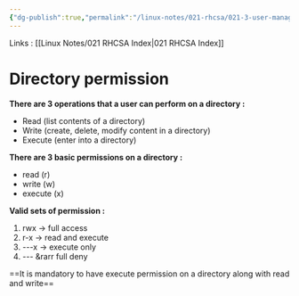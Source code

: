```yaml
---
{"dg-publish":true,"permalink":"/linux-notes/021-rhcsa/021-3-user-management/021-3-6-1-directory-permission/","noteIcon":"","created":"2023-10-07T13:47:51.476+05:30","updated":"2023-10-13T17:07:58.203+05:30"}
---
```


Links : [[Linux Notes/021 RHCSA Index\|021 RHCSA Index]]

# Directory permission

**There are 3 operations that a user can perform on a directory :**
- Read (list contents of a directory)
- Write (create, delete, modify content in a directory)
- Execute (enter into a directory)

**There are 3 basic permissions on a directory :**
- read (r)
- write (w)
- execute (x)

**Valid sets of permission :**
1. rwx &rarr; full access
2. r-x &rarr; read and execute
3. ---x &rarr; execute only
4. --- &rarr full deny

==It is mandatory to have execute permission on a directory along with read and write==

<style> .container {font-family: sans-serif; text-align: center;} .button-wrapper button {z-index: 1;height: 40px; width: 100px; margin: 10px;padding: 5px;} .excalidraw .App-menu_top .buttonList { display: flex;} .excalidraw-wrapper { height: 800px; margin: 50px; position: relative;} :root[dir="ltr"] .excalidraw .layer-ui__wrapper .zen-mode-transition.App-menu_bottom--transition-left {transform: none;} </style><script src="https://cdn.jsdelivr.net/npm/react@17/umd/react.production.min.js"></script><script src="https://cdn.jsdelivr.net/npm/react-dom@17/umd/react-dom.production.min.js"></script><script type="text/javascript" src="https://cdn.jsdelivr.net/npm/@excalidraw/excalidraw@0/dist/excalidraw.production.min.js"></script><div id="021-3-5-1_Directory_Permission_2023-09-23_1916.03.excalidraw.md1"></div><script>(function(){const InitialData={"type":"excalidraw","version":2,"source":"https://github.com/zsviczian/obsidian-excalidraw-plugin/releases/tag/1.9.19","elements":[{"type":"text","version":43,"versionNonce":1887497112,"isDeleted":false,"id":"e2UK90Ke","fillStyle":"hachure","strokeWidth":1,"strokeStyle":"solid","roughness":1,"opacity":100,"angle":0,"x":-107.4749755859375,"y":-280.2250213623047,"strokeColor":"#1e1e1e","backgroundColor":"transparent","width":66.09996032714844,"height":25,"seed":2052080792,"groupIds":[],"frameId":null,"roundness":null,"boundElements":[{"id":"rDy6Ibkqmt1TsllputGpD","type":"arrow"}],"updated":1695477090387,"link":null,"locked":false,"fontSize":20,"fontFamily":1,"text":"Salman","rawText":"Salman","textAlign":"left","verticalAlign":"top","containerId":null,"originalText":"Salman","lineHeight":1.25,"baseline":18},{"type":"text","version":106,"versionNonce":1503013272,"isDeleted":false,"id":"kOYYbSUt","fillStyle":"hachure","strokeWidth":1,"strokeStyle":"solid","roughness":1,"opacity":100,"angle":0,"x":-261.6749267578125,"y":-159.82505798339844,"strokeColor":"#1e1e1e","backgroundColor":"transparent","width":179.47987365722656,"height":25,"seed":72276376,"groupIds":[],"frameId":null,"roundness":null,"boundElements":[{"id":"rDy6Ibkqmt1TsllputGpD","type":"arrow"},{"id":"KVRNQzQ8g1HduEkE3iN_L","type":"arrow"}],"updated":1695477273800,"link":null,"locked":false,"fontSize":20,"fontFamily":1,"text":"/Abhishek Bacchan","rawText":"/Abhishek Bacchan","textAlign":"left","verticalAlign":"top","containerId":null,"originalText":"/Abhishek Bacchan","lineHeight":1.25,"baseline":18},{"type":"text","version":45,"versionNonce":1197806744,"isDeleted":false,"id":"THNR6cqh","fillStyle":"hachure","strokeWidth":1,"strokeStyle":"solid","roughness":1,"opacity":100,"angle":0,"x":-172.6749267578125,"y":-103.22502136230469,"strokeColor":"#1e1e1e","backgroundColor":"transparent","width":95.07992553710938,"height":25,"seed":808265704,"groupIds":[],"frameId":null,"roundness":null,"boundElements":[],"updated":1695476947572,"link":null,"locked":false,"fontSize":20,"fontFamily":1,"text":"Aishwarya","rawText":"Aishwarya","textAlign":"left","verticalAlign":"top","containerId":null,"originalText":"Aishwarya","lineHeight":1.25,"baseline":18},{"type":"text","version":61,"versionNonce":1529780456,"isDeleted":false,"id":"kuiDHXPz","fillStyle":"hachure","strokeWidth":1,"strokeStyle":"solid","roughness":1,"opacity":100,"angle":0,"x":-172.0750732421875,"y":-54.22505187988281,"strokeColor":"#1e1e1e","backgroundColor":"transparent","width":142.95989990234375,"height":25,"seed":1731703960,"groupIds":[],"frameId":null,"roundness":null,"boundElements":[{"id":"KVRNQzQ8g1HduEkE3iN_L","type":"arrow"}],"updated":1695477279792,"link":null,"locked":false,"fontSize":20,"fontFamily":1,"text":"/Ranveer Singh","rawText":"/Ranveer Singh","textAlign":"left","verticalAlign":"top","containerId":null,"originalText":"/Ranveer Singh","lineHeight":1.25,"baseline":18},{"type":"text","version":47,"versionNonce":1262211480,"isDeleted":false,"id":"xD0gtp6y","fillStyle":"hachure","strokeWidth":1,"strokeStyle":"solid","roughness":1,"opacity":100,"angle":0,"x":-119.675048828125,"y":-7.6250152587890625,"strokeColor":"#1e1e1e","backgroundColor":"transparent","width":74.7999267578125,"height":25,"seed":966066840,"groupIds":[],"frameId":null,"roundness":null,"boundElements":[],"updated":1695476958294,"link":null,"locked":false,"fontSize":20,"fontFamily":1,"text":"Deepika","rawText":"Deepika","textAlign":"left","verticalAlign":"top","containerId":null,"originalText":"Deepika","lineHeight":1.25,"baseline":18},{"type":"text","version":75,"versionNonce":570769384,"isDeleted":false,"id":"uvnyPDz3","fillStyle":"hachure","strokeWidth":1,"strokeStyle":"solid","roughness":1,"opacity":100,"angle":0,"x":-115.074951171875,"y":41.77497863769531,"strokeColor":"#1e1e1e","backgroundColor":"transparent","width":76.09996032714844,"height":25,"seed":1088753896,"groupIds":[],"frameId":null,"roundness":null,"boundElements":[],"updated":1695476962313,"link":null,"locked":false,"fontSize":20,"fontFamily":1,"text":"/Salman","rawText":"/Salman","textAlign":"left","verticalAlign":"top","containerId":null,"originalText":"/Salman","lineHeight":1.25,"baseline":18},{"type":"text","version":42,"versionNonce":2038043544,"isDeleted":false,"id":"WcCU9HtI","fillStyle":"hachure","strokeWidth":1,"strokeStyle":"solid","roughness":1,"opacity":100,"angle":0,"x":-72.074951171875,"y":88.37495422363281,"strokeColor":"#1e1e1e","backgroundColor":"transparent","width":54.219940185546875,"height":25,"seed":455226264,"groupIds":[],"frameId":null,"roundness":null,"boundElements":[],"updated":1695476965828,"link":null,"locked":false,"fontSize":20,"fontFamily":1,"text":"Shoeb","rawText":"Shoeb","textAlign":"left","verticalAlign":"top","containerId":null,"originalText":"Shoeb","lineHeight":1.25,"baseline":18},{"type":"text","version":45,"versionNonce":646744552,"isDeleted":false,"id":"aY99fnTf","fillStyle":"hachure","strokeWidth":1,"strokeStyle":"solid","roughness":1,"opacity":100,"angle":0,"x":-66.2750244140625,"y":128.97499084472656,"strokeColor":"#1e1e1e","backgroundColor":"transparent","width":54.559967041015625,"height":25,"seed":226696088,"groupIds":[],"frameId":null,"roundness":null,"boundElements":[],"updated":1695476978020,"link":null,"locked":false,"fontSize":20,"fontFamily":1,"text":"Arban","rawText":"Arban","textAlign":"left","verticalAlign":"top","containerId":null,"originalText":"Arban","lineHeight":1.25,"baseline":18},{"type":"text","version":52,"versionNonce":296487832,"isDeleted":false,"id":"yOJiPBiv","fillStyle":"hachure","strokeWidth":1,"strokeStyle":"solid","roughness":1,"opacity":100,"angle":0,"x":-62.2750244140625,"y":162.1750030517578,"strokeColor":"#1e1e1e","backgroundColor":"transparent","width":47.799957275390625,"height":25,"seed":1652294552,"groupIds":[],"frameId":null,"roundness":null,"boundElements":[],"updated":1695476982867,"link":null,"locked":false,"fontSize":20,"fontFamily":1,"text":"Salim","rawText":"Salim","textAlign":"left","verticalAlign":"top","containerId":null,"originalText":"Salim","lineHeight":1.25,"baseline":18},{"type":"text","version":115,"versionNonce":1953637608,"isDeleted":false,"id":"02LHQuxv","fillStyle":"hachure","strokeWidth":1,"strokeStyle":"solid","roughness":1,"opacity":100,"angle":0,"x":75.3250732421875,"y":92.77503967285156,"strokeColor":"#1e1e1e","backgroundColor":"transparent","width":43.210968017578125,"height":33.74450371009991,"seed":574306792,"groupIds":[],"frameId":null,"roundness":null,"boundElements":[],"updated":1695477237319,"link":null,"locked":false,"fontSize":26.995602968079933,"fontFamily":1,"text":"rwx","rawText":"rwx","textAlign":"left","verticalAlign":"top","containerId":null,"originalText":"rwx","lineHeight":1.25,"baseline":23},{"type":"text","version":111,"versionNonce":1151215592,"isDeleted":false,"id":"3XltYxfD","fillStyle":"hachure","strokeWidth":1,"strokeStyle":"solid","roughness":1,"opacity":100,"angle":0,"x":145.5250244140625,"y":-260.2250671386719,"strokeColor":"#1e1e1e","backgroundColor":"transparent","width":122.21987915039062,"height":25,"seed":1888380568,"groupIds":[],"frameId":null,"roundness":null,"boundElements":[],"updated":1695477498148,"link":null,"locked":false,"fontSize":20,"fontFamily":1,"text":"/vivek oberoi","rawText":"/vivek oberoi","textAlign":"left","verticalAlign":"top","containerId":null,"originalText":"/vivek oberoi","lineHeight":1.25,"baseline":18},{"type":"arrow","version":235,"versionNonce":1122284440,"isDeleted":false,"id":"rDy6Ibkqmt1TsllputGpD","fillStyle":"hachure","strokeWidth":1,"strokeStyle":"solid","roughness":1,"opacity":100,"angle":0,"x":-121.50870866468163,"y":-263.8788066668417,"strokeColor":"#1e1e1e","backgroundColor":"transparent","width":95.16627912828712,"height":88.0538097185995,"seed":308348392,"groupIds":[],"frameId":null,"roundness":{"type":2},"boundElements":[],"updated":1695477108157,"link":null,"locked":false,"startBinding":{"elementId":"e2UK90Ke","focus":0.49493074561458855,"gap":14.033733078744135},"endBinding":{"elementId":"kOYYbSUt","focus":-0.593112173669215,"gap":15.99993896484375},"lastCommittedPoint":null,"startArrowhead":null,"endArrowhead":"arrow","points":[[0,0],[-68.76625471422462,22.45380361508387],[-95.16627912828712,88.0538097185995]]},{"type":"line","version":149,"versionNonce":2140100328,"isDeleted":false,"id":"6pgrSjuelqYRd1lZj8a7u","fillStyle":"hachure","strokeWidth":1,"strokeStyle":"solid","roughness":1,"opacity":100,"angle":0,"x":-210.27496337890625,"y":-123.82502746582031,"strokeColor":"#1e1e1e","backgroundColor":"transparent","width":29.60003662109375,"height":87.20001220703125,"seed":818423704,"groupIds":[],"frameId":null,"roundness":{"type":2},"boundElements":[],"updated":1695477038710,"link":null,"locked":false,"startBinding":null,"endBinding":null,"lastCommittedPoint":null,"startArrowhead":null,"endArrowhead":null,"points":[[0,0],[-0.800048828125,76.00003051757812],[28.79998779296875,87.20001220703125]]},{"type":"line","version":67,"versionNonce":1211019928,"isDeleted":false,"id":"rTznIdeIrjpXBfkClFIAb","fillStyle":"hachure","strokeWidth":1,"strokeStyle":"solid","roughness":1,"opacity":100,"angle":0,"x":-149.4749755859375,"y":-22.225021362304688,"strokeColor":"#1e1e1e","backgroundColor":"transparent","width":28.800048828125,"height":82.39999389648438,"seed":881114344,"groupIds":[],"frameId":null,"roundness":{"type":2},"boundElements":[],"updated":1695477053054,"link":null,"locked":false,"startBinding":null,"endBinding":null,"lastCommittedPoint":null,"startArrowhead":null,"endArrowhead":null,"points":[[0,0],[0,76.80001831054688],[28.800048828125,82.39999389648438]]},{"type":"line","version":116,"versionNonce":1579443432,"isDeleted":false,"id":"Tz9zVqDY9XSmK3ASfhClx","fillStyle":"hachure","strokeWidth":1,"strokeStyle":"solid","roughness":1,"opacity":100,"angle":0,"x":-92.06196098821724,"y":80.17500305175781,"strokeColor":"#1e1e1e","backgroundColor":"transparent","width":23.615543655382552,"height":97.97337943755733,"seed":1466231960,"groupIds":[],"frameId":null,"roundness":{"type":2},"boundElements":[],"updated":1695477076911,"link":null,"locked":false,"startBinding":null,"endBinding":null,"lastCommittedPoint":null,"startArrowhead":null,"endArrowhead":null,"points":[[0,0],[-1.1068633536890071,93.72949773947269],[22.508680301693545,97.97337943755733]]},{"type":"arrow","version":323,"versionNonce":1727173352,"isDeleted":false,"id":"KVRNQzQ8g1HduEkE3iN_L","fillStyle":"hachure","strokeWidth":1,"strokeStyle":"solid","roughness":1,"opacity":100,"angle":0,"x":-243.87499999999994,"y":-119.82493591308594,"strokeColor":"#1e1e1e","backgroundColor":"transparent","width":96,"height":104.79995727539062,"seed":387806440,"groupIds":[],"frameId":null,"roundness":{"type":2},"boundElements":[],"updated":1695477284971,"link":null,"locked":false,"startBinding":{"elementId":"kOYYbSUt","focus":0.3766311886617742,"gap":15.0001220703125},"endBinding":{"elementId":"kuiDHXPz","focus":-1.8135520594726378,"gap":14.2000732421875},"lastCommittedPoint":null,"startArrowhead":null,"endArrowhead":"arrow","points":[[0,0],[-36,30.399932861328125],[-32,96.79995727539062],[60,104.79995727539062]]},{"type":"line","version":17,"versionNonce":740815080,"isDeleted":false,"id":"RTF4yXMpHVj7DgKPldmP6","fillStyle":"hachure","strokeWidth":1,"strokeStyle":"solid","roughness":1,"opacity":100,"angle":0,"x":-211.07501220703125,"y":-93.42500305175781,"strokeColor":"#1e1e1e","backgroundColor":"transparent","width":28.00006103515625,"height":2.4000244140625,"seed":545005976,"groupIds":[],"frameId":null,"roundness":{"type":2},"boundElements":[],"updated":1695477148664,"link":null,"locked":false,"startBinding":null,"endBinding":null,"lastCommittedPoint":null,"startArrowhead":null,"endArrowhead":null,"points":[[0,0],[28.00006103515625,2.4000244140625]]},{"type":"line","version":10,"versionNonce":1598779112,"isDeleted":false,"id":"yjzc7qGdL9tyvGZzoIMjw","fillStyle":"hachure","strokeWidth":1,"strokeStyle":"solid","roughness":1,"opacity":100,"angle":0,"x":-150.2750244140625,"y":7.3749847412109375,"strokeColor":"#1e1e1e","backgroundColor":"transparent","width":19.2000732421875,"height":0.79998779296875,"seed":993525400,"groupIds":[],"frameId":null,"roundness":{"type":2},"boundElements":[],"updated":1695477154061,"link":null,"locked":false,"startBinding":null,"endBinding":null,"lastCommittedPoint":null,"startArrowhead":null,"endArrowhead":null,"points":[[0,0],[19.2000732421875,-0.79998779296875]]},{"type":"line","version":4,"versionNonce":13155048,"isDeleted":false,"id":"CNJXsYjjgYUw9eJF1gfRB","fillStyle":"hachure","strokeWidth":1,"strokeStyle":"solid","roughness":1,"opacity":100,"angle":0,"x":-93.4749755859375,"y":103.37501525878906,"strokeColor":"#1e1e1e","backgroundColor":"transparent","width":14.4000244140625,"height":0,"seed":517415064,"groupIds":[],"frameId":null,"roundness":{"type":2},"boundElements":[],"updated":1695477159874,"link":null,"locked":false,"startBinding":null,"endBinding":null,"lastCommittedPoint":null,"startArrowhead":null,"endArrowhead":null,"points":[[0,0],[14.4000244140625,0]]},{"type":"line","version":9,"versionNonce":1391439768,"isDeleted":false,"id":"5MzmH3vhWHodGfcGQt6oG","fillStyle":"hachure","strokeWidth":1,"strokeStyle":"solid","roughness":1,"opacity":100,"angle":0,"x":-95.074951171875,"y":144.1750030517578,"strokeColor":"#1e1e1e","backgroundColor":"transparent","width":20,"height":0,"seed":2025922024,"groupIds":[],"frameId":null,"roundness":{"type":2},"boundElements":[],"updated":1695477164538,"link":null,"locked":false,"startBinding":null,"endBinding":null,"lastCommittedPoint":null,"startArrowhead":null,"endArrowhead":null,"points":[[0,0],[20,0]]},{"type":"line","version":234,"versionNonce":355778968,"isDeleted":false,"id":"T0Ae9USPbZrfxCkVdOELm","fillStyle":"hachure","strokeWidth":1,"strokeStyle":"solid","roughness":1,"opacity":100,"angle":0,"x":-1.47509765625,"y":95.37501525878908,"strokeColor":"#1e1e1e","backgroundColor":"transparent","width":51.199951171875,"height":81.60003662109375,"seed":1127191192,"groupIds":[],"frameId":null,"roundness":{"type":2},"boundElements":[],"updated":1695477204632,"link":null,"locked":false,"startBinding":null,"endBinding":null,"lastCommittedPoint":null,"startArrowhead":null,"endArrowhead":null,"points":[[0,0],[29.5999755859375,-1.5999755859375],[26.4000244140625,29.60003662109375],[51.199951171875,32.79998779296875],[35.2000732421875,33.60003662109375],[36.7999267578125,78.4000244140625],[16.7999267578125,80.00006103515625]]},{"type":"line","version":33,"versionNonce":397021416,"isDeleted":false,"id":"A2T8hweB7sXQ0WdYjJwLf","fillStyle":"hachure","strokeWidth":1,"strokeStyle":"dashed","roughness":1,"opacity":100,"angle":0,"x":78.5250244140625,"y":128.97499084472656,"strokeColor":"#1e1e1e","backgroundColor":"transparent","width":44.800048828125,"height":0.800048828125,"seed":19548824,"groupIds":[],"frameId":null,"roundness":{"type":2},"boundElements":[],"updated":1695477228532,"link":null,"locked":false,"startBinding":null,"endBinding":null,"lastCommittedPoint":null,"startArrowhead":null,"endArrowhead":null,"points":[[0,0],[44.800048828125,0.800048828125]]},{"type":"text","version":332,"versionNonce":1204465816,"isDeleted":false,"id":"hYRtmLMl","fillStyle":"hachure","strokeWidth":1,"strokeStyle":"dashed","roughness":1,"opacity":100,"angle":0,"x":-750.6749572753906,"y":207.9749298095703,"strokeColor":"#1e1e1e","backgroundColor":"transparent","width":246.19984436035156,"height":25,"seed":2123196824,"groupIds":[],"frameId":null,"roundness":null,"boundElements":[{"id":"yDkeO2BKv2TVLrS4Ko6ol","type":"arrow"},{"id":"F-t0gGKuz17Jv6AxYkDJ5","type":"arrow"},{"id":"q0B3lGE8Nk6zaQX-c2t2u","type":"arrow"}],"updated":1695477800466,"link":null,"locked":false,"fontSize":20,"fontFamily":1,"text":"cd  /abhi/ranveer/salman","rawText":"cd  /abhi/ranveer/salman","textAlign":"left","verticalAlign":"top","containerId":null,"originalText":"cd  /abhi/ranveer/salman","lineHeight":1.25,"baseline":18},{"type":"arrow","version":824,"versionNonce":163040232,"isDeleted":false,"id":"q0B3lGE8Nk6zaQX-c2t2u","fillStyle":"hachure","strokeWidth":1,"strokeStyle":"solid","roughness":1,"opacity":100,"angle":0,"x":-651.3767079252548,"y":179.05572645648195,"strokeColor":"#1e1e1e","backgroundColor":"transparent","width":51.47928683325699,"height":32.696310450236496,"seed":1272285928,"groupIds":[],"frameId":null,"roundness":{"type":2},"boundElements":[],"updated":1695477803588,"link":null,"locked":false,"startBinding":null,"endBinding":{"elementId":"hYRtmLMl","focus":0.34338423565077014,"gap":12.214020142982378},"lastCommittedPoint":null,"startArrowhead":null,"endArrowhead":"arrow","points":[[0,0],[28.115144489813247,-15.99112724013051],[51.47928683325699,16.705183210105986]]},{"type":"arrow","version":846,"versionNonce":751194344,"isDeleted":false,"id":"yDkeO2BKv2TVLrS4Ko6ol","fillStyle":"hachure","strokeWidth":1,"strokeStyle":"solid","roughness":1,"opacity":100,"angle":0,"x":-474.858340916092,"y":182.5859055082886,"strokeColor":"#1e1e1e","backgroundColor":"transparent","width":51.06534554103581,"height":34.84658918318172,"seed":1395908072,"groupIds":[],"frameId":null,"roundness":{"type":2},"boundElements":[],"updated":1695477725029,"link":null,"locked":false,"startBinding":null,"endBinding":{"elementId":"hYRtmLMl","focus":-0.2422408612481332,"gap":15.18399641779888},"lastCommittedPoint":null,"startArrowhead":null,"endArrowhead":"arrow","points":[[-246.8435396783342,-7.2110733549682635],[-210.80251311645128,-24.64156129969888],[-195.77819413729839,10.205027883482842\|-246.8435396783342,-7.2110733549682635],[-210.80251311645128,-24.64156129969888],[-195.77819413729839,10.205027883482842]]},{"type":"arrow","version":781,"versionNonce":704505064,"isDeleted":false,"id":"F-t0gGKuz17Jv6AxYkDJ5","fillStyle":"hachure","strokeWidth":1,"strokeStyle":"solid","roughness":1,"opacity":100,"angle":0,"x":-586.0501880128188,"y":181.7849433499369,"strokeColor":"#1e1e1e","backgroundColor":"transparent","width":57.68569403976426,"height":33.5349565214475,"seed":1278421144,"groupIds":[],"frameId":null,"roundness":{"type":2},"boundElements":[],"updated":1695477795737,"link":null,"locked":false,"startBinding":null,"endBinding":{"elementId":"hYRtmLMl","focus":0.9116736635278098,"gap":13.60914277360098},"lastCommittedPoint":null,"startArrowhead":null,"endArrowhead":"arrow","points":[[0,0],[28.0181649100914,-20.95411283541506],[57.68569403976426,12.580843686032438]]},{"type":"text","version":186,"versionNonce":1501147368,"isDeleted":false,"id":"Vi2qYjgz","fillStyle":"hachure","strokeWidth":1,"strokeStyle":"dashed","roughness":1,"opacity":100,"angle":5.432082822473676,"x":-681.8749389648438,"y":103.37495422363283,"strokeColor":"#1e1e1e","backgroundColor":"transparent","width":49.27037048339844,"height":44.508730266356636,"seed":1958221208,"groupIds":[],"frameId":null,"roundness":null,"boundElements":[],"updated":1695477809856,"link":null,"locked":false,"fontSize":35.60698421308531,"fontFamily":1,"text":"--x","rawText":"--x","textAlign":"left","verticalAlign":"top","containerId":null,"originalText":"--x","lineHeight":1.25,"baseline":30},{"type":"text","version":128,"versionNonce":1458654184,"isDeleted":false,"id":"v2FRtLvL","fillStyle":"hachure","strokeWidth":1,"strokeStyle":"dashed","roughness":1,"opacity":100,"angle":5.593030837112082,"x":-610.6751098632814,"y":113.77494812011716,"strokeColor":"#1e1e1e","backgroundColor":"transparent","width":45.27061462402344,"height":40.89595343857943,"seed":536937368,"groupIds":[],"frameId":null,"roundness":null,"boundElements":[],"updated":1695477812772,"link":null,"locked":false,"fontSize":32.716762750863545,"fontFamily":1,"text":"--x","rawText":"--x","textAlign":"left","verticalAlign":"top","containerId":null,"originalText":"--x","lineHeight":1.25,"baseline":29},{"type":"text","version":108,"versionNonce":4350696,"isDeleted":false,"id":"jxx95yKV","fillStyle":"hachure","strokeWidth":1,"strokeStyle":"solid","roughness":1,"opacity":100,"angle":0,"x":-60.675048828125,"y":-166.02500915527344,"strokeColor":"#1e1e1e","backgroundColor":"transparent","width":42.87629699707031,"height":38.72840861858159,"seed":651789288,"groupIds":[],"frameId":null,"roundness":null,"boundElements":[],"updated":1695477482024,"link":null,"locked":false,"fontSize":30.982726894865273,"fontFamily":1,"text":"--x","rawText":"--x","textAlign":"left","verticalAlign":"top","containerId":null,"originalText":"--x","lineHeight":1.25,"baseline":27},{"type":"text","version":70,"versionNonce":2110267544,"isDeleted":false,"id":"0U9ZIpw9","fillStyle":"hachure","strokeWidth":1,"strokeStyle":"solid","roughness":1,"opacity":100,"angle":0,"x":-3.0748291015625,"y":-59.02503967285156,"strokeColor":"#1e1e1e","backgroundColor":"transparent","width":46.87605285644531,"height":42.341130320600385,"seed":1995404776,"groupIds":[],"frameId":null,"roundness":null,"boundElements":[],"updated":1695477488532,"link":null,"locked":false,"fontSize":33.87290425648031,"fontFamily":1,"text":"--x","rawText":"--x","textAlign":"left","verticalAlign":"top","containerId":null,"originalText":"--x","lineHeight":1.25,"baseline":30},{"type":"line","version":80,"versionNonce":629386904,"isDeleted":false,"id":"m09A5cvvLgI_KmuEw7KxG","fillStyle":"hachure","strokeWidth":1,"strokeStyle":"dashed","roughness":1,"opacity":100,"angle":0,"x":148.125244140625,"y":-281.8249969482422,"strokeColor":"#1e1e1e","backgroundColor":"transparent","width":40.800048828125,"height":6.399993896484375,"seed":1859341800,"groupIds":[],"frameId":null,"roundness":{"type":2},"boundElements":[],"updated":1695477519586,"link":null,"locked":false,"startBinding":null,"endBinding":null,"lastCommittedPoint":null,"startArrowhead":null,"endArrowhead":null,"points":[[0,0],[40.800048828125,-6.399993896484375]]}],"appState":{"theme":"dark","viewBackgroundColor":"#ffffff","currentItemStrokeColor":"#1e1e1e","currentItemBackgroundColor":"transparent","currentItemFillStyle":"hachure","currentItemStrokeWidth":1,"currentItemStrokeStyle":"dashed","currentItemRoughness":1,"currentItemOpacity":100,"currentItemFontFamily":1,"currentItemFontSize":20,"currentItemTextAlign":"left","currentItemStartArrowhead":null,"currentItemEndArrowhead":"arrow","scrollX":1115.4872192965142,"scrollY":209.89144722372293,"zoom":{"value":1},"currentItemRoundness":"round","gridSize":null,"gridColor":{"Bold":"#C9C9C9FF","Regular":"#EDEDEDFF"},"currentStrokeOptions":null,"previousGridSize":null,"frameRendering":{"enabled":true,"clip":true,"name":true,"outline":true}},"files":{}};InitialData.scrollToContent=true;App=()=>{const e=React.useRef(null),t=React.useRef(null),[n,i]=React.useState({width:void 0,height:void 0});return React.useEffect(()=>{i({width:t.current.getBoundingClientRect().width,height:t.current.getBoundingClientRect().height});const e=()=>{i({width:t.current.getBoundingClientRect().width,height:t.current.getBoundingClientRect().height})};return window.addEventListener("resize",e),()=>window.removeEventListener("resize",e)},[t]),React.createElement(React.Fragment,null,React.createElement("div",{className:"excalidraw-wrapper",ref:t},React.createElement(ExcalidrawLib.Excalidraw,{ref:e,width:n.width,height:n.height,initialData:InitialData,viewModeEnabled:!0,zenModeEnabled:!0,gridModeEnabled:!1})))},excalidrawWrapper=document.getElementById("021-3-5-1_Directory_Permission_2023-09-23_1916.03.excalidraw.md1");ReactDOM.render(React.createElement(App),excalidrawWrapper);})();</script>


